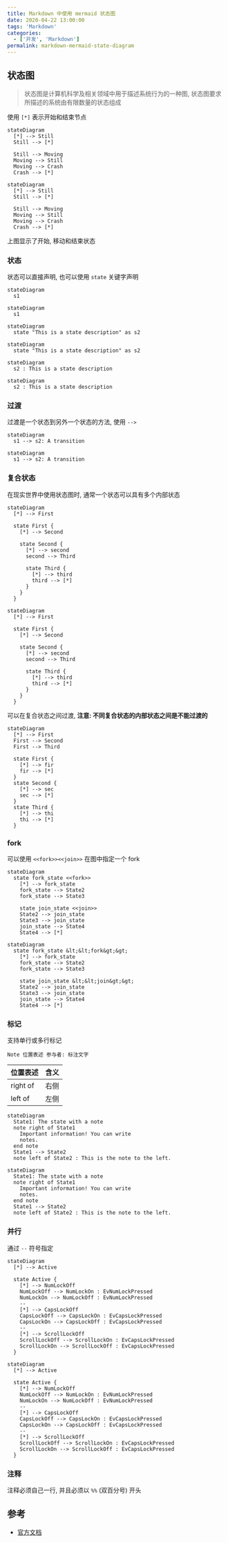 ```yaml
---
title: Markdown 中使用 mermaid 状态图
date: 2020-04-22 13:00:00
tags: 'Markdown'
categories:
  - ['开发', 'Markdown']
permalink: markdown-mermaid-state-diagram
---
```


## 状态图

> 状态图是计算机科学及相关领域中用于描述系统行为的一种图, 状态图要求所描述的系统由有限数量的状态组成

使用 `[*]` 表示开始和结束节点

```
stateDiagram
  [*] --> Still
  Still --> [*]

  Still --> Moving
  Moving --> Still
  Moving --> Crash
  Crash --> [*]
```

```mermaid
stateDiagram
  [*] --> Still
  Still --> [*]

  Still --> Moving
  Moving --> Still
  Moving --> Crash
  Crash --> [*]
```

上图显示了开始, 移动和结束状态

<!-- more -->

### 状态

状态可以直接声明, 也可以使用 `state` 关键字声明

```
stateDiagram
  s1
```

```mermaid
stateDiagram
  s1
```

```
stateDiagram
  state "This is a state description" as s2
```

```mermaid
stateDiagram
  state "This is a state description" as s2
```

```
stateDiagram
  s2 : This is a state description
```

```mermaid
stateDiagram
  s2 : This is a state description
```

### 过渡

过渡是一个状态到另外一个状态的方法, 使用 `-->`

```
stateDiagram
  s1 --> s2: A transition
```

```mermaid
stateDiagram
  s1 --> s2: A transition
```

### 复合状态

在现实世界中使用状态图时, 通常一个状态可以具有多个内部状态

```
stateDiagram
  [*] --> First

  state First {
    [*] --> Second

    state Second {
      [*] --> second
      second --> Third

      state Third {
        [*] --> third
        third --> [*]
      }
    }
  }
```

```mermaid
stateDiagram
  [*] --> First

  state First {
    [*] --> Second

    state Second {
      [*] --> second
      second --> Third

      state Third {
        [*] --> third
        third --> [*]
      }
    }
  }
```

可以在复合状态之间过渡, **注意: 不同复合状态的内部状态之间是不能过渡的**

```
stateDiagram
  [*] --> First
  First --> Second
  First --> Third

  state First {
    [*] --> fir
    fir --> [*]
  }
  state Second {
    [*] --> sec
    sec --> [*]
  }
  state Third {
    [*] --> thi
    thi --> [*]
  }
```

### fork

可以使用 `<<fork>><<join>>` 在图中指定一个 fork

```
stateDiagram
  state fork_state <<fork>>
    [*] --> fork_state
    fork_state --> State2
    fork_state --> State3

    state join_state <<join>>
    State2 --> join_state
    State3 --> join_state
    join_state --> State4
    State4 --> [*]
```

<!-- **hexo-filter-mermaid-diagrams 插件不支持 <<>>** -->
```mermaid
stateDiagram
  state fork_state &lt;&lt;fork&gt;&gt;
    [*] --> fork_state
    fork_state --> State2
    fork_state --> State3

    state join_state &lt;&lt;join&gt;&gt;
    State2 --> join_state
    State3 --> join_state
    join_state --> State4
    State4 --> [*]
```

### 标记

支持单行或多行标记

```
Note 位置表述 参与者: 标注文字
```

| 位置表述 | 含义 |
| -- | -- |
| right of | 右侧 |
| left of | 左侧 |

```
stateDiagram
  State1: The state with a note
  note right of State1
    Important information! You can write
    notes.
  end note
  State1 --> State2
  note left of State2 : This is the note to the left.
```

```mermaid
stateDiagram
  State1: The state with a note
  note right of State1
    Important information! You can write
    notes.
  end note
  State1 --> State2
  note left of State2 : This is the note to the left.
```

### 并行

通过 `--` 符号指定

```
stateDiagram
  [*] --> Active

  state Active {
    [*] --> NumLockOff
    NumLockOff --> NumLockOn : EvNumLockPressed
    NumLockOn --> NumLockOff : EvNumLockPressed
    --
    [*] --> CapsLockOff
    CapsLockOff --> CapsLockOn : EvCapsLockPressed
    CapsLockOn --> CapsLockOff : EvCapsLockPressed
    --
    [*] --> ScrollLockOff
    ScrollLockOff --> ScrollLockOn : EvCapsLockPressed
    ScrollLockOn --> ScrollLockOff : EvCapsLockPressed
  }
```

```mermaid
stateDiagram
  [*] --> Active

  state Active {
    [*] --> NumLockOff
    NumLockOff --> NumLockOn : EvNumLockPressed
    NumLockOn --> NumLockOff : EvNumLockPressed
    --
    [*] --> CapsLockOff
    CapsLockOff --> CapsLockOn : EvCapsLockPressed
    CapsLockOn --> CapsLockOff : EvCapsLockPressed
    --
    [*] --> ScrollLockOff
    ScrollLockOff --> ScrollLockOn : EvCapsLockPressed
    ScrollLockOn --> ScrollLockOff : EvCapsLockPressed
  }
```

### 注释

注释必须自己一行, 并且必须以 `%%` (双百分号) 开头

## 参考

- [官方文档](http://mermaid-js.github.io/mermaid/)
